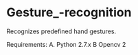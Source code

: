 # Gesture_-recognition
Recognizes predefined hand gestures.

Requirements:
  A. Python 2.7.x
  B  Opencv 2
